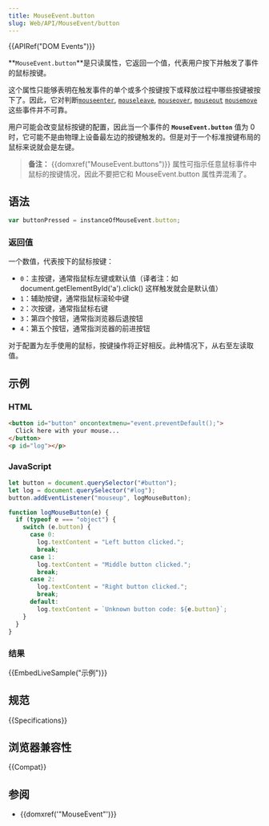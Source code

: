 ```yaml
---
title: MouseEvent.button
slug: Web/API/MouseEvent/button
---
```


{{APIRef("DOM Events")}}

**`MouseEvent.button`**是只读属性，它返回一个值，代表用户按下并触发了事件的鼠标按键。

这个属性只能够表明在触发事件的单个或多个按键按下或释放过程中哪些按键被按下了。因此，它对判断[`mouseenter`](/zh-CN/docs/Web/API/Element/mouseenter_event), [`mouseleave`](/zh-CN/docs/Web/API/Element/mouseleave_event), [`mouseover`](/zh-CN/docs/Web/API/Element/mouseover_event), [`mouseout`](/zh-CN/docs/Web/API/Element/mouseout_event) [`mousemove`](/zh-CN/docs/Web/API/Element/mousemove_event)这些事件并不可靠。

用户可能会改变鼠标按键的配置，因此当一个事件的 **`MouseEvent.button`** 值为 0 时，它可能不是由物理上设备最左边的按键触发的。但是对于一个标准按键布局的鼠标来说就会是左键。

> **备注：** {{domxref("MouseEvent.buttons")}} 属性可指示任意鼠标事件中鼠标的按键情况，因此不要把它和 MouseEvent.button 属性弄混淆了。

## 语法

```js
var buttonPressed = instanceOfMouseEvent.button;
```

### 返回值

一个数值，代表按下的鼠标按键：

- `0`：主按键，通常指鼠标左键或默认值（译者注：如 document.getElementById('a').click() 这样触发就会是默认值）
- `1`：辅助按键，通常指鼠标滚轮中键
- `2`：次按键，通常指鼠标右键
- `3`：第四个按钮，通常指浏览器后退按钮
- `4`：第五个按钮，通常指浏览器的前进按钮

对于配置为左手使用的鼠标，按键操作将正好相反。此种情况下，从右至左读取值。

## 示例

### HTML

```html
<button id="button" oncontextmenu="event.preventDefault();">
  Click here with your mouse...
</button>
<p id="log"></p>
```

### JavaScript

```js
let button = document.querySelector("#button");
let log = document.querySelector("#log");
button.addEventListener("mouseup", logMouseButton);

function logMouseButton(e) {
  if (typeof e === "object") {
    switch (e.button) {
      case 0:
        log.textContent = "Left button clicked.";
        break;
      case 1:
        log.textContent = "Middle button clicked.";
        break;
      case 2:
        log.textContent = "Right button clicked.";
        break;
      default:
        log.textContent = `Unknown button code: ${e.button}`;
    }
  }
}
```

### 结果

{{EmbedLiveSample("示例")}}

## 规范

{{Specifications}}

## 浏览器兼容性

{{Compat}}

## 参阅

- {{domxref('"MouseEvent"')}}
